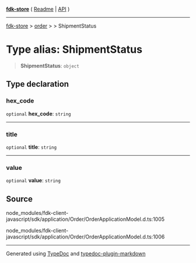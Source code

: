 [**fdk-store**](../../../README.md) ( [Readme](../../../README.md) \| [API](../../../API.md) )

---

[fdk-store](../../../API.md) > [order](../../README.md) > [<internal>](../README.md) > ShipmentStatus

# Type alias: ShipmentStatus

> **ShipmentStatus**: `object`

## Type declaration

### hex_code

`optional` **hex_code**: `string`

---

### title

`optional` **title**: `string`

---

### value

`optional` **value**: `string`

## Source

node_modules/fdk-client-javascript/sdk/application/Order/OrderApplicationModel.d.ts:1005

node_modules/fdk-client-javascript/sdk/application/Order/OrderApplicationModel.d.ts:1006

---

Generated using [TypeDoc](https://typedoc.org/) and [typedoc-plugin-markdown](https://www.npmjs.com/package/typedoc-plugin-markdown)
